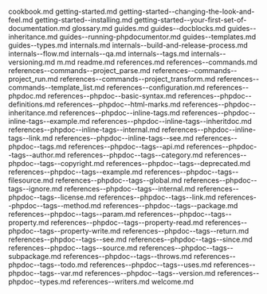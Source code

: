 cookbook.md
getting-started.md
getting-started--changing-the-look-and-feel.md
getting-started--installing.md
getting-started--your-first-set-of-documentation.md
glossary.md
guides.md
guides--docblocks.md
guides--inheritance.md
guides--running-phpdocumentor.md
guides--templates.md
guides--types.md
internals.md
internals--build-and-release-process.md
internals--flow.md
internals--qa.md
internals--tags.md
internals--versioning.md
m.md
readme.md
references.md
references--commands.md
references--commands--project_parse.md
references--commands--project_run.md
references--commands--project_transform.md
references--commands--template_list.md
references--configuration.md
references--phpdoc.md
references--phpdoc--basic-syntax.md
references--phpdoc--definitions.md
references--phpdoc--html-marks.md
references--phpdoc--inheritance.md
references--phpdoc--inline-tags.md
references--phpdoc--inline-tags--example.md
references--phpdoc--inline-tags--inheritdoc.md
references--phpdoc--inline-tags--internal.md
references--phpdoc--inline-tags--link.md
references--phpdoc--inline-tags--see.md
references--phpdoc--tags.md
references--phpdoc--tags--api.md
references--phpdoc--tags--author.md
references--phpdoc--tags--category.md
references--phpdoc--tags--copyright.md
references--phpdoc--tags--deprecated.md
references--phpdoc--tags--example.md
references--phpdoc--tags--filesource.md
references--phpdoc--tags--global.md
references--phpdoc--tags--ignore.md
references--phpdoc--tags--internal.md
references--phpdoc--tags--license.md
references--phpdoc--tags--link.md
references--phpdoc--tags--method.md
references--phpdoc--tags--package.md
references--phpdoc--tags--param.md
references--phpdoc--tags--property.md
references--phpdoc--tags--property-read.md
references--phpdoc--tags--property-write.md
references--phpdoc--tags--return.md
references--phpdoc--tags--see.md
references--phpdoc--tags--since.md
references--phpdoc--tags--source.md
references--phpdoc--tags--subpackage.md
references--phpdoc--tags--throws.md
references--phpdoc--tags--todo.md
references--phpdoc--tags--uses.md
references--phpdoc--tags--var.md
references--phpdoc--tags--version.md
references--phpdoc--types.md
references--writers.md
welcome.md
